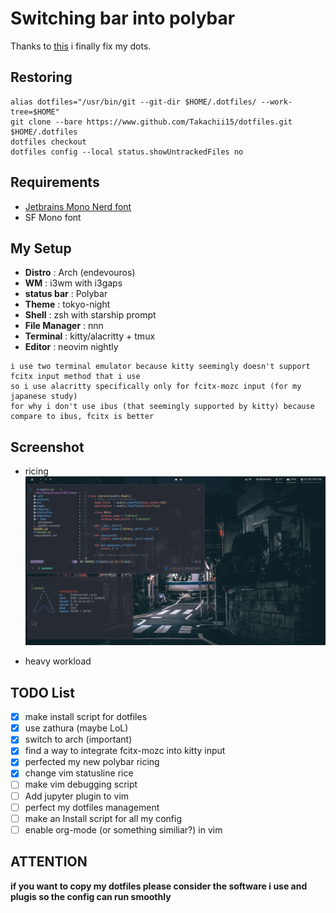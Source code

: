 # Switching bar into polybar

Thanks to [this](https://harfangk.github.io/2016/09/18/manage-dotfiles-with-a-git-bare-repository.html) i finally fix my dots.

## Restoring
```  
alias dotfiles="/usr/bin/git --git-dir $HOME/.dotfiles/ --work-tree=$HOME"  
git clone --bare https://www.github.com/Takachii15/dotfiles.git $HOME/.dotfiles  
dotfiles checkout  
dotfiles config --local status.showUntrackedFiles no
```

## Requirements
* [Jetbrains Mono Nerd font](https://github.com/ryanoasis/nerd-fonts/releases/download/v2.1.0/JetBrainsMono.zip)
* SF Mono font

## My Setup
* **Distro** : Arch (endevouros)
* **WM** : i3wm with i3gaps
* **status bar** : Polybar 
* **Theme** : tokyo-night
* **Shell** : zsh with starship prompt
* **File Manager** : nnn
* **Terminal** : kitty/alacritty + tmux 
* **Editor** : neovim nightly 

``````
i use two terminal emulator because kitty seemingly doesn't support fcitx input method that i use
so i use alacritty specifically only for fcitx-mozc input (for my japanese study) 
for why i don't use ibus (that seemingly supported by kitty) because compare to ibus, fcitx is better
``````

## Screenshot
* ricing
![Screenshot](./assets/screenshot-ricing.png)

* heavy workload


## TODO List
- [x] make install script for dotfiles
- [x] use zathura (maybe LoL)
- [x] switch to arch (important)
- [x] find a way to integrate fcitx-mozc into kitty input
- [x] perfected my new polybar ricing
- [x] change vim statusline rice
- [ ] make vim debugging script 
- [ ] Add jupyter plugin to vim
- [ ] perfect my dotfiles management
- [ ] make an Install script for all my config
- [ ] enable org-mode (or something similiar?) in vim

## ATTENTION ##
 **if you want to copy my dotfiles please consider the software i use and plugis so the config can run smoothly**
